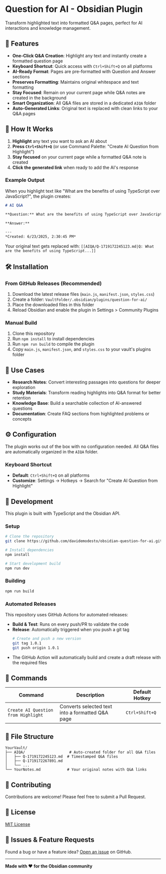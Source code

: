 # Question for AI - Obsidian Plugin

Transform highlighted text into formatted Q&A pages, perfect for AI interactions and knowledge management.

## 🚀 Features

- **One-Click Q&A Creation**: Highlight any text and instantly create a formatted question page
- **Keyboard Shortcut**: Quick access with `Ctrl+Shift+Q` on all platforms
- **AI-Ready Format**: Pages are pre-formatted with Question and Answer sections
- **Preserves Formatting**: Maintains original whitespace and text formatting
- **Stay Focused**: Remain on your current page while Q&A notes are created in the background
- **Smart Organization**: All Q&A files are stored in a dedicated `AIQA` folder
- **Auto-Generated Links**: Original text is replaced with clean links to your Q&A pages

## 📖 How It Works

1. **Highlight** any text you want to ask an AI about
2. **Press `Ctrl+Shift+Q`** (or use Command Palette: "Create AI Question from Highlight")
3. **Stay focused** on your current page while a formatted Q&A note is created
4. **Click the generated link** when ready to add the AI's response

### Example Output

When you highlight text like "What are the benefits of using TypeScript over JavaScript?", the plugin creates:

```markdown
# AI Q&A

**Question:** What are the benefits of using TypeScript over JavaScript?

**Answer:** 

---
*Created: 6/23/2025, 2:30:45 PM*
```

Your original text gets replaced with: `[[AIQA/Q-1719172245123.md|Q: What are the benefits of using TypeScript...]]`

## 🛠 Installation

### From GitHub Releases (Recommended)
1. Download the latest release files (`main.js`, `manifest.json`, `styles.css`)
2. Create a folder: `VaultFolder/.obsidian/plugins/question-for-ai/`
3. Place the downloaded files in this folder
4. Reload Obsidian and enable the plugin in Settings > Community Plugins

### Manual Build
1. Clone this repository
2. Run `npm install` to install dependencies
3. Run `npm run build` to compile the plugin
4. Copy `main.js`, `manifest.json`, and `styles.css` to your vault's plugins folder

## 🎯 Use Cases

- **Research Notes**: Convert interesting passages into questions for deeper exploration
- **Study Materials**: Transform reading highlights into Q&A format for better retention
- **Knowledge Base**: Build a searchable collection of AI-answered questions
- **Documentation**: Create FAQ sections from highlighted problems or concepts

## ⚙️ Configuration

The plugin works out of the box with no configuration needed. All Q&A files are automatically organized in the `AIQA` folder.

### Keyboard Shortcut
- **Default**: `Ctrl+Shift+Q` on all platforms
- **Customize**: Settings → Hotkeys → Search for "Create AI Question from Highlight"

## 🔧 Development

This plugin is built with TypeScript and the Obsidian API.

### Setup
```bash
# Clone the repository
git clone https://github.com/davidemodesto/obsidian-question-for-ai.git

# Install dependencies
npm install

# Start development build
npm run dev
```

### Building
```bash
npm run build
```

### Automated Releases
This repository uses GitHub Actions for automated releases:

- **Build & Test**: Runs on every push/PR to validate the code
- **Release**: Automatically triggered when you push a git tag
  ```bash
  # Create and push a new version
  git tag 1.0.1
  git push origin 1.0.1
  ```
- The GitHub Action will automatically build and create a draft release with the required files

## 📝 Commands

| Command | Description | Default Hotkey |
|---------|-------------|----------------|
| `Create AI Question from Highlight` | Converts selected text into a formatted Q&A page | `Ctrl+Shift+Q` |

## 📁 File Structure

```
YourVault/
├── AIQA/                    # Auto-created folder for all Q&A files
│   ├── Q-1719172245123.md  # Timestamped Q&A files
│   ├── Q-1719172267891.md
│   └── ...
└── YourNotes.md            # Your original notes with Q&A links
```

## 🤝 Contributing

Contributions are welcome! Please feel free to submit a Pull Request.

## 📄 License

[MIT License](LICENSE)

## 🐛 Issues & Feature Requests

Found a bug or have a feature idea? [Open an issue](https://github.com/davidemodesto/obsidian-question-for-ai/issues) on GitHub.

---

**Made with ❤️ for the Obsidian community**
